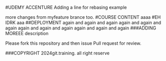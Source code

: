 #UDEMY ACCENTURE
Adding a line for rebasing example

more changes from myfeature brance too.
#COURSE CONTENT
aaaa
#EH IDRK
aaa
##DEPLOYMENT
again and again and again again and again and again again and again and again again and again and again 
###ADDING MOREEE
description



Please fork this repository and then issue Pull request for review.

###COPYRIGHT 
2024git.training. all right reserve